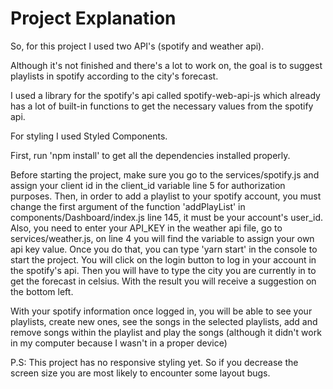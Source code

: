 # Project Explanation

So, for this project I used two API's (spotify and weather api).

Although it's not finished and there's a lot to work on, the goal is to suggest playlists in spotify
according to the city's forecast.

I used a library for the spotify's api called spotify-web-api-js which already has a lot of built-in functions to get the necessary values from the spotify api.

For styling I used Styled Components.

First, run 'npm install' to get all the dependencies installed properly.

Before starting the project, make sure you go to the services/spotify.js and assign your client id
in the client_id variable line 5 for authorization purposes.
Then, in order to add a playlist to your spotify account, you must change the first argument of the function 'addPlayList' in components/Dashboard/index.js line 145, it must be your account's user_id.
Also, you need to enter your API_KEY in the weather api file, go to services/weather.js, on line 4 you will find the variable to assign your own api key value.
Once you do that, you can type 'yarn start' in the console to start the project.
You will click on the login button to log in your account in the spotify's api.
Then you will have to type the city you are currently in to get the forecast in celsius.
With the result you will receive a suggestion on the bottom left.

With your spotify information once logged in, you will be able to see your playlists, create new ones, see the songs in the selected playlists, add and remove songs within the playlist and play the songs (although it didn't work in my computer because I wasn't in a proper device)

P.S: This project has no responsive styling yet. So if you decrease the screen size you are most likely to encounter some layout bugs.
